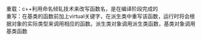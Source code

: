 重载：c++利用命名倾轧技术来改写函数名，是在编译阶段完成的  
重写：在基类的函数前加上virtual关键字，在派生类中重写该函数，运行时将会根据对象的实际类型来调用相应的函数。派生类对象调用派生类函数，基类对象调用基类函数